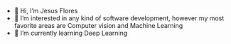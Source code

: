 - 👋 Hi, I’m Jesus Flores
- 👀 I’m interested in any kind of software development, however my most favorite areas are Computer vision and Machine Learning
- 🌱 I’m currently learning Deep Learning 

<!---
55jflores/55jflores is a ✨ special ✨ repository because its `README.md` (this file) appears on your GitHub profile.
You can click the Preview link to take a look at your changes.
--->
